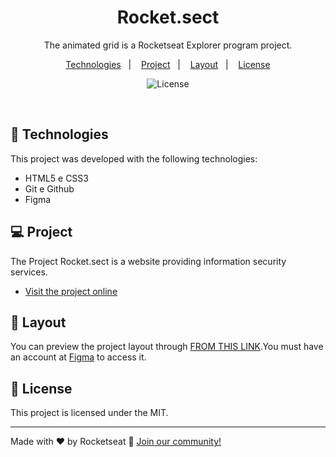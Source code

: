 <h1 align="center"> Rocket.sect</h1>

<p align="center">
  The animated grid is a Rocketseat Explorer program project. <br/>
</p>

<p align="center">
  <a href="#-technologies">Technologies</a>&nbsp;&nbsp;&nbsp;|&nbsp;&nbsp;&nbsp;
  <a href="#-project">Project</a>&nbsp;&nbsp;&nbsp;|&nbsp;&nbsp;&nbsp;
  <a href="#-layout">Layout</a>&nbsp;&nbsp;&nbsp;|&nbsp;&nbsp;&nbsp;
  <a href="#memo-license">License</a>
</p>

<p align="center">
  <img alt="License" src="https://img.shields.io/static/v1?label=license&message=MIT&color=49AA26&labelColor=000000">
</p>

<br>

## 🚀 Technologies

This project was developed with the following technologies:

- HTML5 e CSS3
- Git e Github
- Figma

## 💻 Project

The Project Rocket.sect is a website providing information security services.

- [Visit the project online](https:)

## 🔖 Layout

You can preview the project layout through [FROM THIS LINK](https://www.figma.com/file/aTG1wAxhk4im8jKEbUiI6V/Explorer-(Copy)?node-id=0-1&t=7ieuHG5tpLfPoXMh-0).You must have an account at [Figma](https://figma.com) to access it.

## :memo: License

This project is licensed under the MIT.

---

Made with ♥ by Rocketseat :wave: [Join our community!](https://discord.gg/rocketseat)